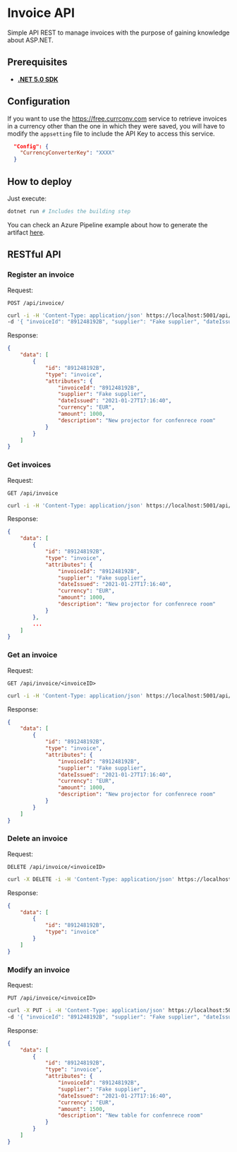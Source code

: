 # Invoice API

Simple API REST to manage invoices with the purpose of gaining knowledge about ASP.NET.

## Prerequisites

- [**.NET 5.0 SDK**](https://dotnet.microsoft.com/download/dotnet/5.0)

## Configuration

If you want to use the https://free.currconv.com service to retrieve invoices in a currency other than the one in which they were saved, you will have to modify the `appsetting` file to include the API Key to access this service.

``` json
  "Config": {
    "CurrencyConverterKey": "XXXX"
  }
```

## How to deploy

Just execute:

``` bash
dotnet run # Includes the building step
```

You can check an Azure Pipeline example about how to generate the artifact [here](./.azure/ci.yml).

## RESTful API

### Register an invoice

Request:

`POST /api/invoice/`

``` bash
curl -i -H 'Content-Type: application/json' https://localhost:5001/api/invoice/ \
-d '{ "invoiceId": "891248192B", "supplier": "Fake supplier", "dateIssued": "2021-01-27T17:16:40", "currency": "EUR", "amount": 1000.00, "description": "New projector for confenrece room" }'
```

Response:

``` JSON
{
    "data": [
        {
            "id": "891248192B",
            "type": "invoice",
            "attributes": {
                "invoiceId": "891248192B",
                "supplier": "Fake supplier",
                "dateIssued": "2021-01-27T17:16:40",
                "currency": "EUR",
                "amount": 1000,
                "description": "New projector for confenrece room"
            }
        }
    ]
}
```

### Get invoices

Request:

`GET /api/invoice`

``` bash
curl -i -H 'Content-Type: application/json' https://localhost:5001/api/invoice/'
```

Response:

``` JSON
{
    "data": [
        {
            "id": "891248192B",
            "type": "invoice",
            "attributes": {
                "invoiceId": "891248192B",
                "supplier": "Fake supplier",
                "dateIssued": "2021-01-27T17:16:40",
                "currency": "EUR",
                "amount": 1000,
                "description": "New projector for confenrece room"
            }
        },
        ...
    ]
}
```

### Get an invoice

Request:

`GET /api/invoice/<invoiceID>`

``` bash
curl -i -H 'Content-Type: application/json' https://localhost:5001/api/invoice/891248192B'
```


Response:

``` JSON
{
    "data": [
        {
            "id": "891248192B",
            "type": "invoice",
            "attributes": {
                "invoiceId": "891248192B",
                "supplier": "Fake supplier",
                "dateIssued": "2021-01-27T17:16:40",
                "currency": "EUR",
                "amount": 1000,
                "description": "New projector for confenrece room"
            }
        }
    ]
}
```

### Delete an invoice

Request:

`DELETE /api/invoice/<invoiceID>`

``` bash
curl -X DELETE -i -H 'Content-Type: application/json' https://localhost:5001/api/invoice/891248192B'
```

Response:

``` JSON
{
    "data": [
        {
            "id": "891248192B",
            "type": "invoice"
        }
    ]
}
```

### Modify an invoice

Request:

`PUT /api/invoice/<invoiceID>`

``` bash
curl -X PUT -i -H 'Content-Type: application/json' https://localhost:5001/api/invoice/891248192B \
-d '{ "invoiceId": "891248192B", "supplier": "Fake supplier", "dateIssued": "2021-01-27T17:16:40", "currency": "EUR", "amount": 1500.00, "description": "New table for confenrece room" }'
```

Response:

``` JSON
{
    "data": [
        {
            "id": "891248192B",
            "type": "invoice",
            "attributes": {
                "invoiceId": "891248192B",
                "supplier": "Fake supplier",
                "dateIssued": "2021-01-27T17:16:40",
                "currency": "EUR",
                "amount": 1500,
                "description": "New table for confenrece room"
            }
        }
    ]
}
```
